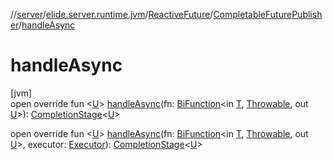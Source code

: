 //[server](../../../../index.md)/[elide.server.runtime.jvm](../../index.md)/[ReactiveFuture](../index.md)/[CompletableFuturePublisher](index.md)/[handleAsync](handle-async.md)

# handleAsync

[jvm]\
open override fun &lt;[U](handle-async.md)&gt; [handleAsync](handle-async.md)(fn: [BiFunction](https://docs.oracle.com/javase/8/docs/api/java/util/function/BiFunction.html)&lt;in [T](index.md), [Throwable](https://kotlinlang.org/api/latest/jvm/stdlib/kotlin/-throwable/index.html), out [U](handle-async.md)&gt;): [CompletionStage](https://docs.oracle.com/javase/8/docs/api/java/util/concurrent/CompletionStage.html)&lt;[U](handle-async.md)&gt;

open override fun &lt;[U](handle-async.md)&gt; [handleAsync](handle-async.md)(fn: [BiFunction](https://docs.oracle.com/javase/8/docs/api/java/util/function/BiFunction.html)&lt;in [T](index.md), [Throwable](https://kotlinlang.org/api/latest/jvm/stdlib/kotlin/-throwable/index.html), out [U](handle-async.md)&gt;, executor: [Executor](https://docs.oracle.com/javase/8/docs/api/java/util/concurrent/Executor.html)): [CompletionStage](https://docs.oracle.com/javase/8/docs/api/java/util/concurrent/CompletionStage.html)&lt;[U](handle-async.md)&gt;
